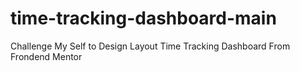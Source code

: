 # time-tracking-dashboard-main
 Challenge My Self to Design Layout Time Tracking Dashboard From Frondend Mentor
